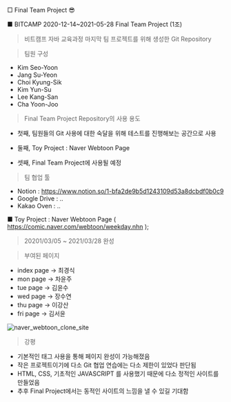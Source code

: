 □ Final Team Project 😎

■ BITCAMP 2020-12-14~2021-05-28 Final Team Project (1조)

> 비트캠프 자바 교육과정 마지막 팀 프로젝트를 위해 생성한 Git Repository

> 팀원 구성 
 - Kim Seo-Yoon 
 - Jang Su-Yeon 
 - Choi Kyung-Sik 
 - Kim Yun-Su 
 - Lee Kang-San 
 - Cha Yoon-Joo

> Final Team Project Repository의 사용 용도

 - 첫째, 팀원들의 Git 사용에 대한 숙달을 위해 테스트를 진행해보는 공간으로 사용

 - 둘째, Toy Project : Naver Webtoon Page

 - 셋째, Final Team Project에 사용될 예정

> 팀 협업 툴
 - Notion : https://www.notion.so/1-bfa2de9b5d1243109d53a8dcbdf0b0c9
 - Google Drive : ..
 - Kakao Oven : ..

■ Toy Project : Naver Webtoon Page ( https://comic.naver.com/webtoon/weekday.nhn );

> 20201/03/05 ~ 2021/03/28 완성

> 부여된 페이지
 - index page -> 최경식
 - mon page -> 차윤주
 - tue page -> 김윤수
 - wed page -> 장수연
 - thu page -> 이강산
 - fri page -> 김서윤

![naver_webtoon_clone_site](https://user-images.githubusercontent.com/70927354/113009879-5370b180-91b3-11eb-83dc-199474deb56c.png)

> 강평

- 기본적인 태그 사용을 통해 페이지 완성이 가능해졌음
- 작은 프로젝트이기에 다소 Git 협업 연습에는 다소 제한이 있었다 판단됨
- HTML, CSS, 기초적인 JAVASCRIPT 를 사용했기 때문에 다소 정적인 사이트를 만들었음
- 추후 Final Project에서는 동적인 사이트의 느낌을 낼 수 있길 기대함
